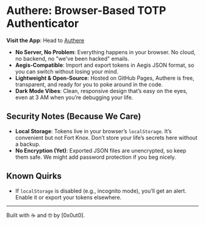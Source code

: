 # Authere: Browser-Based TOTP Authenticator

**Visit the App**: Head to [Authere](https://authere.github.io)

- **No Server, No Problem**: Everything happens in your browser. No cloud, no backend, no "we've been hacked" emails.
- **Aegis-Compatible**: Import and export tokens in Aegis JSON format, so you can switch without losing your mind.
- **Lightweight & Open-Source**: Hosted on GitHub Pages, Authere is free, transparent, and ready for you to poke around in the code.
- **Dark Mode Vibes**: Clean, responsive design that’s easy on the eyes, even at 3 AM when you’re debugging your life.

## Security Notes (Because We Care)

- **Local Storage**: Tokens live in your browser’s `localStorage`. It’s convenient but not Fort Knox. Don’t store your life’s secrets here without a backup.
- **No Encryption (Yet)**: Exported JSON files are unencrypted, so keep them safe. We might add password protection if you beg nicely.

## Known Quirks

- If `localStorage` is disabled (e.g., incognito mode), you’ll get an alert. Enable it or export your tokens elsewhere.

---

Built with ☕ and 🤓 by [0x0ut0].
